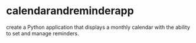 # calendarandreminderapp
create a Python application that displays a monthly calendar with the ability to set and manage reminders.
